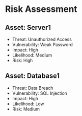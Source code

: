 # Risk Assessment

## Asset: Server1
- Threat: Unauthorized Access
- Vulnerability: Weak Password
- Impact: High
- Likelihood: Medium
- Risk: High

## Asset: Database1
- Threat: Data Breach
- Vulnerability: SQL Injection
- Impact: High
- Likelihood: Low
- Risk: Medium
